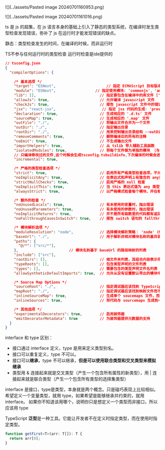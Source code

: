 ![](../assets/Pasted image 20240701160953.png)

![](../assets/Pasted image 20240701161016.png)

ts 是 js 的超集，在 js 语言本身的基础上引入了静态的类型系统，在编译时发生类型检查发现错误，弥补了 js 在运行时才能发现错误的缺点。

静态：类型检查发生的时间，在编译的时候，而非运行时

TS不参与任何运行时的类型检查 运行时检查是ide提供的

```json
// tsconfig.json
{
  "compilerOptions": {
  
    /* 基本选项 */
    "target": "ESNext",                       // 指定 ECMAScript 目标版本: 'ES3' (default), 'ES5', 'ES6'/'ES2015', 'ES2016', 'ES2017', or 'ESNEXT'
    "module": "ESNext",                  // 指定使用模块: 'commonjs', 'amd', 'system', 'umd' or 'es2015' 'ESNext'
    "lib": [],                             // 指定要包含在编译中的库文件 ["ES2020", "DOM", "DOM.Iterable", "ESNext", "WebWorker"],
    "allowJs": true,                       // 允许编译 javascript 文件
    "checkJs": true,                       // 报告 javascript 文件中的错误
    "jsx": "react-jsx",                     // 指定 jsx 代码的生成: 'preserve', 'react-native', or 'react-jsx'
    "declaration": true,                   // 生成相应的 '.d.ts' 文件
    "sourceMap": true,                     // 生成相应的 '.map' 文件
    "outFile": "./",                       // 将输出文件合并为一个文件
    "outDir": "./",                        // 指定输出目录
    "rootDir": "./",                       // 用来控制输出目录结构 --outDir.
    "removeComments": true,                // 删除编译后的所有的注释
    "noEmit": true,                        // 不生成输出文件
    "importHelpers": true,                 // 从 tslib 导入辅助工具函数
    "isolatedModules": true,               // 将每个文件做为单独的模块 （与 'ts.transpileModule' 类似）.
    // 只编译修改过的文件,这个时候会生成tsconfig.tsbuildinfo,下次编译的时候会进行对比只编译修改过的文件 
    "incremental": true,

    /* 严格的类型检查选项 */
    "strict": true,                        // 启用所有严格类型检查选项，不允许隐式any类型
    "noImplicitAny": true,                 // 在表达式和声明上有隐含的 any类型时报错
    "strictNullChecks": true,              // 启用严格的 null 检查
    "noImplicitThis": true,                // 当 this 表达式值为 any 类型的时候，生成一个错误
    "alwaysStrict": true,                  // 以严格模式检查每个模块，并在每个文件里加入 'use strict'

    /* 额外的检查 */
    "noUnusedLocals": true,                // 有未使用的变量时，抛出错误
    "noUnusedParameters": true,            // 有未使用的参数时，抛出错误
    "noImplicitReturns": true,             // 并不是所有函数里的代码都有返回值时，抛出错误
    "noFallthroughCasesInSwitch": true,    // 报告 switch 语句的 fallthrough 错误。（即，不允许 switch 的 case 语句贯穿）

    /* 模块解析选项 */
    "moduleResolution": "node",            // 选择模块解析策略： 'node' (Node.js) or 'classic' (TypeScript pre-1.6)
    "baseUrl": "./",                       // 用于解析非相对模块名称的基目录
    "paths": {
      "@/*": ["src/*"],
    },                       // 模块名到基于 baseUrl 的路径映射的列表
    "include": ["src"],
    "rootDirs": [],                        // 根文件夹列表，其组合内容表示项目运行时的结构内容
    "typeRoots": [],                       // 包含类型声明的文件列表
    "types": [],                           // 需要包含的类型声明文件名列表
    "allowSyntheticDefaultImports": true,  // 允许从没有设置默认导出的模块中默认导入。

    /* Source Map Options */
    "sourceRoot": "./",                    // 指定调试器应该找到 TypeScript 文件而不是源文件的位置
    "mapRoot": "./",                       // 指定调试器应该找到映射文件而不是生成文件的位置
    "inlineSourceMap": true,               // 生成单个 soucemaps 文件，而不是将 sourcemaps 生成不同的文件
    "inlineSources": true,                 // 将代码与 sourcemaps 生成到一个文件中，要求同时设置了 --inlineSourceMap 或 --sourceMap 属性

    /* 其他选项 */
    "experimentalDecorators": true,        // 启用装饰器
    "emitDecoratorMetadata": true          // 为装饰器提供元数据的支持
  }
}
```


interface 和 type 区别：

- 接口通过 interface 定义，type 是用来定义类型别名。
- 接口可以重复定义，type 不可以。
- 接口可以**继承**，type 不可以继承，**但是可以使用联合类型和交叉类型来模拟继承** 
- 类型用 & 连接起来就是交叉类型（产生一个包含所有属性的新类型），用 | 连接起来就是联合类型（产生一个包含所有类型的选择集类型）

interface 是接口，type是类型，本身就是两个概念。只是碰巧表现上比较相似。 希望定义一个变量类型，就用 type，如果希望是能够继承并约束的，就用 interface。 如果你不知道该用哪个，说明你只是想定义一个类型而非接口，所以应该用 type

TypeScript **泛型**是一种工具。它能让开发者不在定义时指定类型，而在使用时指定类型。
```ts
function getFirst<T>(arr: T[]): T {
  return arr[0];
}
```
